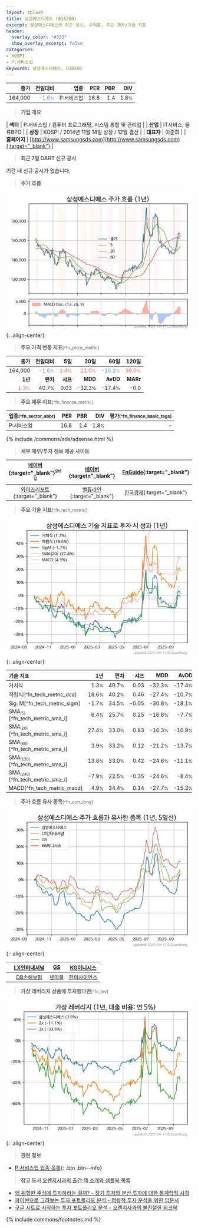 ```yaml
---
layout: splash
title: 삼성에스디에스 (018260)
excerpt: 삼성에스디에스의 최근 공시, 수익률, 주요 재무/기술 지표
header:
  overlay_color: "#333"
  show_overlay_excerpt: false
categories:
- KOSPI
- P:서비스업
keywords: 삼성에스디에스, 018260
---
```


| **종가** | **전일대비** | **업종** | **PER** | **PBR** | **DIV** |
| -------: | -----------: | -------: | ------: | ------: | ------: |
| 164,000 | <span style="color: cornflowerblue">-1.6<small>%</small></span> | P:서비스업 | 16.8 | 1.4 | 1.8<small>%</small> |

<!-- more -->


> **기업 개요**<a id="company"></a>

| <span style="white-space:nowrap;">**섹터**</span> | P:서비스업 / 컴퓨터 프로그래밍, 시스템 통합 및 관리업 |
| <span style="white-space:nowrap;">**산업**</span> | IT서비스, 물류BPO |
| <span style="white-space:nowrap;">**상장**</span> | KOSPI / 2014년 11월 14일 상장 / 12월 결산 |
| <span style="white-space:nowrap;">**대표자**</span> | 이준희 |
| <span style="white-space:nowrap;">**홈페이지**</span> | [http://www.samsungsds.com](http://www.samsungsds.com){:target="_blank"} |


> **최근 7일 DART 신규 공시**<a id="dart"></a>

기간 내 신규 공시가 없습니다.


> **주가 흐름**<a id="price"></a>

![018260](/stock/images/018260.png){: .align-center}


> **주요 가격 변동 지표**<small>[^fn_price_metric]</small>

| **종가** | **전일대비** | **5일** | **20일** | **60일** | **120일** |
| -------: | -----------: | ------: | -------: | -------: | --------: |
| 164,000 | <span style="color: cornflowerblue">-1.6<small>%</small></span> | <span style="color: tomato">1.4<small>%</small></span> | <span style="color: tomato">11.0<small>%</small></span> | <span style="color: cornflowerblue">-15.2<small>%</small></span> | <span style="color: tomato">36.0<small>%</small></span> |
| **1년** | **편차** | **샤프** | **MDD** | **AvDD** | **MARr** |
| <span style="color: tomato">1.3<small>%</small></span> | 40.7<small>%</small> | 0.03 | -32.3<small>%</small> | -17.4<small>%</small> | -0.0 |


> **주요 재무 지표**<small>[^fn_finance_metric]</small>

| **업종**<small>[^fn_sector_abbr]</small> | **PER** | **PBR** | **DIV** | **평가**<small>[^fn_finance_basic_tags]</small> |
| :--------------------------------------- | ------: | ------: | ------: | ----------------------------------------------: |
| P:서비스업 | 16.8 | 1.4 | 1.8<small>%</small> | - |



{% include /commons/ads/adsense.html %}

> **세부 재무/투자 정보 제공 사이트**

| [네이버](https://m.stock.naver.com/domestic/stock/018260/finance/summary){:target="_blank"}<sup><small>모바일</small></sup> | [네이버](https://finance.naver.com/item/coinfo.naver?code=018260){:target="_blank"} | [FnGuide](https://comp.fnguide.com/SVO2/ASP/SVD_Invest.asp?gicode=A018260&MenuYn=Y){:target="_blank"} |
| :---: | :---: | :---: |
| [와이즈리포트](https://comp.wisereport.co.kr/company/c1040001.aspx?cmp_cd=018260){:target="_blank"} | [밸류라인](https://www.valueline.co.kr/finance/summary/018260){:target="_blank"} | [한국경제](https://markets.hankyung.com/stock/018260/financial-summary){:target="_blank"} |


> **주요 기술 지표**<small>[^fn_tech_metric]</small>


![018260](/stock/images/018260_tech.png){: .align-center}

| **기술 지표** | **1년** | **편차** | **샤프** | **MDD** | **AvDD** |
| :------------ | ------: | -----------: | -------: | ------: | -------: |
| 거치식 | 1.3<small>%</small> | 40.7<small>%</small> | 0.03 | -32.3<small>%</small> | -17.4<small>%</small> |
| 적립식[^fn_tech_metric_dca] | 18.6<small>%</small> | 40.2<small>%</small> | 0.46 | -27.4<small>%</small> | -10.7<small>%</small> |
| Sig. M[^fn_tech_metric_sigm] | -1.7<small>%</small> | 34.5<small>%</small> | -0.05 | -30.8<small>%</small> | -18.1<small>%</small> |
| SMA<small><sub>(5)</sub></small>[^fn_tech_metric_sma_i] | 6.4<small>%</small> | 25.7<small>%</small> | 0.25 | -16.6<small>%</small> | -7.7<small>%</small> |
| SMA<small><sub>(20)</sub></small>[^fn_tech_metric_sma_i] | 27.4<small>%</small> | 33.0<small>%</small> | 0.83 | -16.3<small>%</small> | -10.9<small>%</small> |
| SMA<small><sub>(60)</sub></small>[^fn_tech_metric_sma_i] | 3.9<small>%</small> | 33.2<small>%</small> | 0.12 | -21.2<small>%</small> | -13.7<small>%</small> |
| SMA<small><sub>(120)</sub></small>[^fn_tech_metric_sma_i] | 13.8<small>%</small> | 33.0<small>%</small> | 0.42 | -24.6<small>%</small> | -11.1<small>%</small> |
| SMA<small><sub>(240)</sub></small>[^fn_tech_metric_sma_i] | -7.9<small>%</small> | 22.5<small>%</small> | -0.35 | -24.6<small>%</small> | -8.4<small>%</small> |
| MACD[^fn_tech_metric_macd] | 4.9<small>%</small> | 34.4<small>%</small> | 0.14 | -27.7<small>%</small> | -15.3<small>%</small> |


> **주가 흐름 유사 종목**<a id="corr"></a><small>[^fn_corr_long]</small>

![018260](/stock/images/018260_corr.png){: .align-center}

|       | [LX인터내셔널](/001120/) | [GS](/078930/) | [KG이니시스](/035600/) |
| :---: | :------------------------------------: | :------------------------------------: | :------------------------------------: |
|       | [DB손해보험](/005830/) | [넷마블](/251270/) | [한미사이언스](/008930/) |


> **가상 레버리지 상품에 투자했다면**<a id="2x"></a><small>[^fn_lev]</small>

![018260](/stock/images/018260_2x.png){: .align-center}


> **관련 정보**

- [P:서비스업 업종 목록](/stats/sector/kospi_업종_서비스업_종목/){: .btn .btn--info}

> **참고 도서** [오렌지사과의 출간 책 소개와 샘플북 목록](https://kongdori.tistory.com/691)

- [왜 위험한 주식에 투자하라는 걸까? - 장기 투자와 분산 투자에 대한 통계학적 시각](https://kongdori.tistory.com/421)
- [파이썬으로 그려보는 투자 포트폴리오 분석  - 정량적 투자 분석을 위한 입문서](https://kongdori.tistory.com/643)
- [구글 시트로 시작하는 투자 포트폴리오 분석 - 오렌지사과의 불친절한 워크북](https://kongdori.tistory.com/449)


{% include commons/footnotes.md %}
